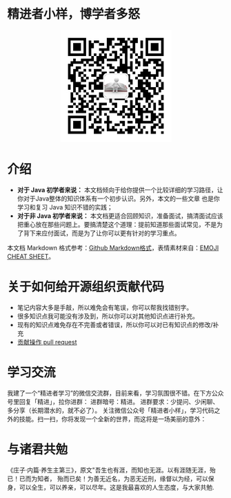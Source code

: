 # 精进者小样，博学者多怒
<div align="center">  
<a href="https://github.com/marionlxy/material" target="_blank" rel="noopener noreferrer"><img width="" style="max-width:100%;" src="https://raw.githubusercontent.com/marionlxy/material/source/weixinchat.jpg"></a>
<br>
</div>

# 介绍

*  **对于 Java 初学者来说：** 本文档倾向于给你提供一个比较详细的学习路径，让你对于Java整体的知识体系有一个初步认识。另外，本文的一些文章
也是你学习和复习 Java 知识不错的实践；
*  **对于非 Java 初学者来说：** 本文档更适合回顾知识，准备面试，搞清面试应该把重心放在那些问题上。要搞清楚这个道理：提前知道那些面试常见，不是为了背下来应付面试，而是为了让你可以更有针对的学习重点。

本文档 Markdown 格式参考：[Github Markdown格式](https://guides.github.com/features/mastering-markdown/)，表情素材来自：[EMOJI CHEAT SHEET](https://www.webpagefx.com/tools/emoji-cheat-sheet/)。

# 关于如何给开源组织贡献代码 
- 笔记内容大多是手敲，所以难免会有笔误，你可以帮我找错别字。
- 很多知识点我可能没有涉及到，所以你可以对其他知识点进行补充。
- 现有的知识点难免存在不完善或者错误，所以你可以对已有知识点的修改/补充
- [贡献操作 pull request](https://gist.github.com/zxhfighter/62847a087a2a8031fbdf#file-fork-and-push-md)
  

# 学习交流
我建了一个“精进者学习”的微信交流群，目前来看，学习氛围很不错。在下方公众号里回复「精进」，拉你进群：
进群暗号：精进。
进群要求：少提问、少闲聊、多分享（长期潜水的，就不必了）。
关注微信公众号「精进者小样」，学习代码之外的技能。扫一扫，你将发现一个全新的世界，而这将是一场美丽的意外：

# 与诸君共勉
《庄子·内篇·养生主第三》，原文"吾生也有涯，而知也无涯。以有涯随无涯，殆已！已而为知者，
殆而已矣！为善无近名，为恶无近刑，缘督以为经，可以保身，可以全生，可以养亲，可以尽年。这是我最喜欢的人生态度，与大家共勉.


